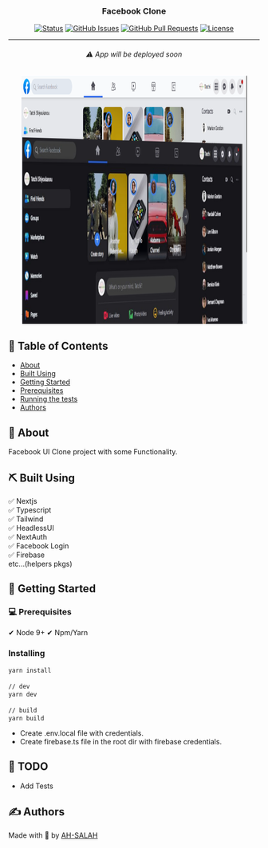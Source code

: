 <p align="center">
  <a href="" rel="noopener">
 <!-- <img width=200px height=200px src="https://i.imgur.com/6wj0hh6.jpg" alt="Project logo"> -->
 </a>
</p>

<h3 align="center">Facebook Clone</h3>

<div align="center">

[![Status](https://img.shields.io/badge/status-active-success.svg)]() [![GitHub Issues](https://img.shields.io/github/issues/kylelobo/The-Documentation-Compendium.svg)](https://github.com/kylelobo/The-Documentation-Compendium/issues) [![GitHub Pull Requests](https://img.shields.io/github/issues-pr/kylelobo/The-Documentation-Compendium.svg)](https://github.com/kylelobo/The-Documentation-Compendium/pulls) [![License](https://img.shields.io/badge/license-Apache-blue.svg)](/LICENSE)

</div>

---

###### <p align="center">⚠ App will be deployed soon</p>
<p align="center">
<img width=90% height=500px src="/public/img/fb_clone_1.png" alt="Project img">
</p>

## 📝 Table of Contents

- [About](#about)
- [Built Using](#built_using)
- [Getting Started](#getting_started)
- [Prerequisites](#Prerequisites)
- [Running the tests](#tests)
- [Authors](#authors)

## 🧐 About <a id = "about"></a>

Facebook UI Clone project with some Functionality.


## ⛏️ Built Using <a id = "built_using"></a>

✅ Nextjs\
✅ Typescript\
✅ Tailwind\
✅ HeadlessUI\
✅ NextAuth\
✅ Facebook Login\
✅ Firebase\
etc...(helpers pkgs)

## 🏁 Getting Started <a id = "getting_started"></a>

### 💻 Prerequisites

✔ Node 9+
✔ Npm/Yarn

### Installing


```
yarn install

// dev
yarn dev

// build
yarn build
```
- Create .env.local file with credentials.
- Create firebase.ts file in the root dir with firebase credentials.

## 🔧 TODO <a id = "tests"></a>

- Add Tests

## ✍️ Authors <a id = "authors"></a>

Made with 🦆 by [AH-SALAH](https://github.com/AH-SALAH)